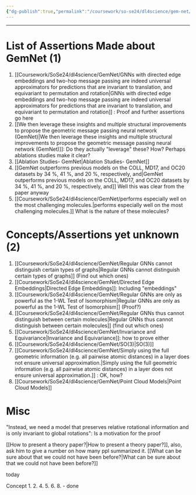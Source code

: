 ```yaml
---
{"dg-publish":true,"permalink":"/coursework/so-se24/dl4science/gem-net/gem-net-gasteiger-et-al-tum-daml/","noteIcon":""}
---
```


---
# List of Assertions Made about GemNet (1)


1. [[Coursework/SoSe24/dl4science/GemNet/GNNs with directed edge embeddings and two-hop message passing are indeed universal approximators for predictions that are invariant to translation, and equivariant to permutation and rotation\|GNNs with directed edge embeddings and two-hop message passing are indeed universal approximators for predictions that are invariant to translation, and equivariant to permutation and rotation]] : Proof and further assertions go here
2. [[We then leverage these insights and multiple structural improvements to propose the geometric message passing neural network (GemNet)\|We then leverage these insights and multiple structural improvements to propose the geometric message passing neural network (GemNet)]]: Do they actually "leverage" these? How? Perhaps ablations studies make it clear? 
3. [[Ablation Studies- GemNet\|Ablation Studies- GemNet]] 
4. [[GemNet outperforms previous models on the COLL, MD17, and OC20 datasets by 34 %, 41 %, and 20 %, respectively, and\|GemNet outperforms previous models on the COLL, MD17, and OC20 datasets by 34 %, 41 %, and 20 %, respectively, and]] Well this was clear from the paper anyway
5. [[Coursework/SoSe24/dl4science/GemNet/performs especially well on the most challenging molecules.\|performs especially well on the most challenging molecules.]] What is the nature of these molecules? 


# Concepts/Assertions yet unknown (2)
1.  [[Coursework/SoSe24/dl4science/GemNet/Regular GNNs cannot distinguish certain types of graphs\|Regular GNNs cannot distinguish certain types of graphs]] (Find out which ones)
2. [[Coursework/SoSe24/dl4science/GemNet/Directed Edge Embeddings\|Directed Edge Embeddings]]: Including "embeddings"
3. [[Coursework/SoSe24/dl4science/GemNet/Regular GNNs are only as powerful as the 1-WL Test of Isomorphism\|Regular GNNs are only as powerful as the 1-WL Test of Isomorphism]] (Proof?)
4. [[Coursework/SoSe24/dl4science/GemNet/Regular GNNs thus cannot distinguish between certain molecules\|Regular GNNs thus cannot distinguish between certain molecules]] (find out which ones)
5. [[Coursework/SoSe24/dl4science/GemNet/Invariance and Equivariance\|Invariance and Equivariance]]: how to prove either
6. [[Coursework/SoSe24/dl4science/GemNet/SO(3)\|SO(3)]]
7. [[Coursework/SoSe24/dl4science/GemNet/Simply using the full geometric information (e.g. all pairwise atomic distances) in a layer does not ensure universal approximation.\|Simply using the full geometric information (e.g. all pairwise atomic distances) in a layer does not ensure universal approximation.]] : OK, how? 
8. [[Coursework/SoSe24/dl4science/GemNet/Point Cloud Models\|Point Cloud Models]]

# Misc
"Instead, we need a model that preserves relative rotational information and is only invariant to global rotations": Is a motivation for the proof

[[How to present a theory paper?\|How to present a theory paper?]], also, ask him to give a number on how many ppl summarized it. 
[[What can be sure about that we could not have been before?\|What can be sure about that we could not have been before?]]

today

Concept 1. 2. 4. 5. 6. 8. - done



